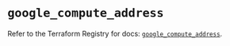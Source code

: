 # `google_compute_address`

Refer to the Terraform Registry for docs: [`google_compute_address`](https://registry.terraform.io/providers/hashicorp/google/5.18.0/docs/resources/compute_address).

